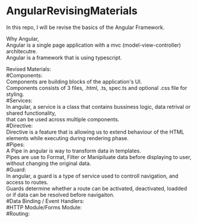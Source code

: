 # AngularRevisingMaterials
In this repo, I will be revise the basics of the Angular Framework.

Why Angular,
<br>Angular is a single page application with a mvc (model-view-controller) architecutre.
<br>Angular is a framework that is using typescript.

Revised Materials:
<br>#Components:<br>Components are building blocks of the application's UI. <br>Components consists of 3 files, .html, .ts, spec.ts and optional .css file for styling.
<br>#Services:<br>In angular, a service is a class that contains bussiness logic, data retrival or shared functionality, <br>that can be used across multiple components.
<br>#Directive:<br>Directive is a feature that is allowing us to extend behaviour of the HTML elements while executing during rendering phase.
<br>#Pipes:<br> A Pipe in angular is way to transform data in templates.<br>Pipes are use to Format, Filter or Manipiluate data before displaying to user, without changing the original data.
<br>#Guard:<br>In angular, a guard is a type of service used to controll navigation, and access to routes.<br>Guards determine whether a route can be activated, deactivated, loadded or if data can be resolved before navigaiton.
<br>#Data Binding / Event Handlers:
<br>#HTTP Module/Forms Module:
<br>#Routing:
